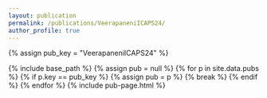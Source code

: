 ```yaml
---
layout: publication
permalink: /publications/VeerapaneniICAPS24/
author_profile: true
---
```

{% assign pub_key = "VeerapaneniICAPS24" %}

{% include base_path %}
{% assign pub = null %}
{% for p in site.data.pubs %}
  {% if p.key == pub_key %}
    {% assign pub = p %}
    {% break %}
  {% endif %}
{% endfor %}
{% include pub-page.html %}
     
         

